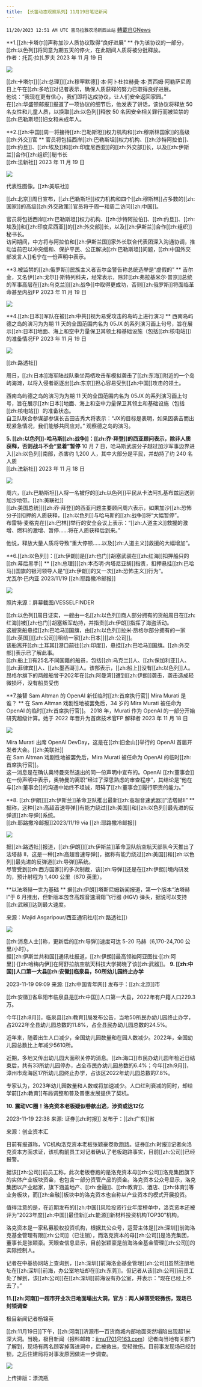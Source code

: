```yaml
---
title: 【长笛动态观察系列】11月19日笔记新闻
---
```

`11/20/2023 12:51 AM UTC 喜马拉雅农场新西兰站` [轉載自GNews](https://gnews.org/articles/1995714)

**1.[[zh:卡塔尔]]声称加沙人质协议取得“良好进展”  **
作为该协议的一部分，[[zh:以色列]]将同意为期五天的停火，在此期间人质将被分批释放。  
作者：托瓦·拉扎罗夫 2023 年 11 月 19 日


![](ipfs://QmaRu8UgRA7H44G7ZnV4dDPMSGUoisX9btptCE7KoeNmpM?.png)


[[zh:卡塔尔]][[zh:总理]][[zh:穆罕默德]]·本·阿卜杜拉赫曼·本·贾西姆·阿勒萨尼周日上午在[[zh:多哈]]对记者表示，确保人质获释的努力已取得良好进展。  
他说：“我现在更有信心，我们即将达成协议，让人们安全返回家园。”  
在[[zh:华盛顿邮报]]报道了一项协议的细节后，他发表了讲话，该协议将释放 50 名女性和儿童人质，以换取[[zh:以色列]]释放 50 名因安全相关罪行而被监禁的[[zh:巴勒斯坦]]妇女和未成年人。

**2.[[zh:中国]]周一将接待[[zh:巴勒斯坦]]权力机构和[[zh:穆斯林国家]]的高级[[zh:外交]]官  **
官员将包括西岸[[zh:巴勒斯坦]]权力机构、[[zh:沙特阿拉伯]]、[[zh:约旦]]、[[zh:埃及]]和[[zh:印度尼西亚]]的[[zh:外交部]]长，以及[[zh:伊斯兰]]合作[[zh:组织]]秘书长  
[[zh:法新社]] 2023 年 11 月 19 日


![](ipfs://QmeMc2trfQxnPuGjT1u4XZb15q5TMNiUkGio7XedDxNvg6?.png)

代表性图像。[[zh:美联社]]  
  
[[zh:北京]]周日宣布，[[zh:巴勒斯坦]]权力机构和四个[[zh:穆斯林]]占多数的[[zh:国家]]的高级[[zh:外交政策]]官员将于周一和周二访问[[zh:中国]]。  
  
官员将包括西岸[[zh:巴勒斯坦]]权力机构、[[zh:沙特阿拉伯]]、[[zh:约旦]]、[[zh:埃及]]和[[zh:印度尼西亚]]的[[zh:外交部]]长，以及[[zh:伊斯兰]]合作[[zh:组织]]秘书长。  
访问期间，中方将与阿拉伯和[[zh:伊斯兰国]]家外长联合代表团深入沟通协调，推动当前巴以冲突缓和、保护平民、公正解决[[zh:巴勒斯坦]]问题，[[zh:中国外交部发言人]]毛宁在一份声明中表示。

**3.被监禁的[[zh:俄罗斯]]民族主义者吉尔金警告称总统选举是“虚假的”  **
吉尔金，又名伊[[zh:戈尔]]·斯特列科夫，经常表示，除非[[zh:弗拉基米尔·普京]]总统的军事高层在[[zh:乌克兰]][[zh:战争]]中取得更成功，否则[[zh:俄罗斯]]将面临革命甚至内战FP  2023 年 11 月 19 日

![](ipfs://QmaHnbM7S6aKHcimPc53c6DXTkrjhZEtE5XfLbq2QhaosC?.png)


**4.[[zh:日本]]军队在被[[zh:中共]]视为易受攻击的岛屿上进行演习  **
西南岛屿德之岛的演习为为期 11 天的全国范围内名为 05JX 的系列演习画上句号，旨在展示[[zh:日本]]地面、海上和空中力量保卫其领土和基础设施（包括[[zh:核电站]]）的准备情况FP  2023 年 11 月 19 日


![](ipfs://QmfATE972XfjadwFfSWgGGN7NMecPPuxmyn3NqDMECGAyz?.png)
  

[[zh:路透社]]  
  
周日，[[zh:日本]]海军陆战队乘坐两栖攻击车模拟袭击了[[zh:东海]]附近的一个岛屿海滩，以将入侵者驱逐出[[zh:东京]]担心容易受到[[zh:中国]]攻击的领土。  
  
西南岛屿德之岛的演习为为期 11 天的全国范围内名为 05JX 的系列演习画上句号，旨在展示[[zh:日本]]地面、海上和空中力量保卫其领土和基础设施（包括[[zh:核电站]]）的准备状态。  
自卫队联合参谋部参谋长吉田吉秀大将表示：“JX的目标是表明，如果因袭击而出现紧急情况，我们能够共同应对。” 观察德之岛的演习。

**5. [[zh:以色列]]\-哈马斯[[zh:战争]]：[[zh:乔·拜登]]的西亚顾问表示，除非人质获释，否则战斗不会“显着”暂停**
10 月 7 日，哈马斯武装分子越过加沙军事边界进入[[zh:以色列]]南部，杀害约 1,200 人，其中大部分是平民，并劫持了约 240 名人质  
[[zh:法新社]] 2023 年 11 月 18 日


![](ipfs://QmYfod33RaKKiLYHz2LxkQTAR9kCZY6Kwnt79nEeHKHz4K?.png)


周六，[[zh:巴勒斯坦]]人将一名被俘的[[zh:以色列]]平民从卡法阿扎基布兹运送到加沙地带。[[zh:美联社]]  
[[zh:美国总统]][[zh:乔·拜登]]的西亚问题主要顾问周六表示，如果加沙[[zh:恐怖分子]]扣押的人质获释，[[zh:以色列]]与哈马斯的[[zh:战争]]将“大幅暂停”。  
布雷特·麦格克在[[zh:巴林]]举行的安全会议上表示：“[[zh:人道主义]]救援的激增、燃料的激增、暂停……将在人质获释后到来。”  
  
他说，释放大量人质将导致“重大停顿……以及[[zh:人道主义]]救援的大幅增加”。

**6.[[zh:以色列]]：[[zh:伊朗]]是[[zh:也门]]胡塞武装在[[zh:红海]]扣押船只的[[zh:幕后黑手]]  **
[[zh:总理]][[zh:本杰明·内塔尼亚胡]]指责，扣押悬挂[[zh:巴哈马]]国旗的银河领导人是“[[zh:伊朗]]的又一次[[zh:恐怖主义]]行为”。  
尤瓦尔·巴内亚 2023/11/19 [[zh:耶路撒冷邮报]]


![](ipfs://QmNqoQqr8SVnbhEbEQpAdabm7pvttfuEwZPRQhVLVYr5Bd?.png)


照片来源：屏幕截图/VESSELFINDER

[[zh:以色列]]周日证实，一艘由一名[[zh:以色列]]商人部分拥有的货船周日在[[zh:红海]]被[[zh:也门]]胡塞叛军劫持，并指责[[zh:伊朗]]指挥了海盗活动。  
这艘货船悬挂[[zh:巴哈马]]国旗，由[[zh:以色列]]拉米·昂格尔部分拥有的一家[[zh:英国]][[zh:公司]]租给一家[[zh:日本]][[zh:公司]]。  
该船离开[[zh:土耳其]]港口前往[[zh:印度]]，悬挂[[zh:巴哈马]]国旗。[[zh:外交部]]表示已了解此事。  
[[zh:船上]]有25名不同国籍的船员，包括[[zh:乌克兰]]人、[[zh:保加利亚]]人、[[zh:菲律宾]]人、[[zh:墨西哥]]人。该部表示，[[zh:船上]]没有[[zh:以色列]]人。  
昂格尔旗下的两艘船曾于202年在[[zh:阿曼湾]]遭到[[zh:伊朗]]袭击，袭击造成轻微损坏，没有船员受伤

**7.接替 Sam Altman 的 OpenAI 新任临时[[zh:首席执行官]] Mira Murati 是谁？  **
在 Sam Altman 戏剧性地被罢免后，34 岁的 Mira Murati 被任命为 OpenAI 的临时[[zh:首席执行官]]。 2018 年，Murati 作为 OpenAI 的一部分开始研究超级计算。她于 2022 年晋升为首席技术官FP 解释者 2023 年 11 月 18 日


![](ipfs://QmUMTGf2f52jdPtKWDtjZmxjzBnCkW397kaAyLNzXMLfUa?.png)


Mira Murati 出席 OpenAI DevDay，这是在[[zh:旧金山]]举行的 OpenAI 首届开发者大会。[[zh:美联社]]  
在 Sam Altman 戏剧性地被罢免后，Mira Murati 被任命为 OpenAI 的临时[[zh:首席执行官]]。  
这一消息是在确认奥特曼突然退出的同一份声明中宣布的。OpenAI [[zh:董事会]]在一份声明中表示，奥特曼的离职“经过了深思熟虑的审查程序”，其结论是“他在与[[zh:董事会]]的沟通中始终不坦诚，阻碍了[[zh:董事会]]履行职责的能力。”

**8. [[zh:伊朗]][[zh:伊斯兰]]革命卫队推出最新[[zh:高超音速武器]]“法塔赫II”  **
据称，这种[[zh:高超音速导弹]]有能力绕过[[zh:美国]]和[[zh:以色列]]最先进的反弹道[[zh:导弹]]系统。  
[[zh:耶路撒冷邮报]]2023/11/19 via [[zh:耶路撒冷邮报]]


![](ipfs://QmPLFY4JLeZdPXpPEk4dvPCYVgBcuqtN5dvDoLTEruWnCj?.png)


据[[zh:路透社]]报道，[[zh:伊朗]][[zh:伊斯兰]]革命卫队航空航天部队今天推出了法塔赫 II，这是一种[[zh:高超音速导弹]]，据称有能力绕过[[zh:美国]]和[[zh:以色列]]最先进的反弹道[[zh:导弹]]系统。  
尽管受到[[zh:西方国家]]的多次制裁，该[[zh:导弹]]还是在[[zh:伊朗]]境内研发的，预计射程为 1,400 公里（870 英里）。

**以法塔赫一世为基础  **
据[[zh:伊朗]]塔斯尼姆新闻报道，第一个版本“法塔赫 I”于 6 月推出，但新版本包含高超音速滑翔飞行器 (HGV) 弹头，据说可以支持[[zh:武器]]达到最大速度。

来源：Majid Asgaripour/西亚通讯社/[[zh:路透社]]）


![](ipfs://QmXaAWd6nUuVQSPtfdWitWZQdLzGyTkbYiyfqYF4rhUmTH?.png)

[[zh:消息人士]]称，更新后的[[zh:导弹]]速度可达 5-20 马赫（6,170-24,700 公里/小时）。  
据[[zh:伊斯兰共和国]]通讯社报道，[[zh:伊朗]]最高领袖阿亚图拉·[[zh:阿里]]·[[zh:哈梅内伊]]在阿舒拉航空航天科技大学揭晓了该[[zh:武器]]。
**9. [[zh:中国]]人口第一大县[[zh:安徽]]临泉县，50所幼儿园终止办学**

2023-11-19 09:09 来源: [[zh:中国青年网]]   发布于：[[zh:北京]]市

[[zh:安徽]]省阜阳市临泉县是[[zh:中国]]人口第一大县，2022年有户籍人口229.3万。

今年[[zh:8月]]，临泉县[[zh:教育]]局发布公告，当地50所民办幼儿园终止办学，占2022年全县幼儿园总数的11.8%，占全县民办幼儿园总数的24.5%。

近年来，随着出生人口减少，全国幼儿园数量和在园人数减少。2022年，全国幼儿园总数比上年减少5610所。

近期，多地又传出幼儿园大面积关停的消息。[[zh:海口]]市民办幼儿园年检近日结束后，共有33所幼儿园停办，占全市民办幼儿园总数的6.4%；今年[[zh:9月]]，漳州市龙海区17所幼儿园终止办学，占该区2022年幼儿园总数的7.8%。

专家认为，2023年幼儿园数量和人数或将加速减少。人口红利衰减的同时，却给学前[[zh:教育]]布局调整和普及普惠发展提供了契机。

**10. 震动VC圈！洛克资本老板疑似卷款出逃，涉资或达12亿**

2023-11-19 22:38 来源: 证券[[zh:时报]]   发布于：[[zh:广东]]省

来源：创业资本汇

日前有报道称，VC机构洛克资本老板张颖豪卷款跑路。证券[[zh:时报]]记者向洛克资本方面求证，该机构前员工对记者确认了老板跑路事实，目前[[zh:公司]]已经报警。

据该[[zh:公司]]前员工称，此次老板卷跑的是洛克资本母[[zh:公司]]洛克集团旗下的实体产业板块资金，也包含一部分资管产品的资金。洛克资本公众号显示，洛克集团以产业起家，旗下涵盖地产、[[zh:金融]]、[[zh:教育]]、酒店、[[zh:体育]]等业务板块，而[[zh:金融]]板块中的洛克资本也自称以产业资本的模式开展投资。

值得注意的是，在近期发布的[[zh:中国]]风险投资行业年度榜单中，洛克资本还被评为“2023年度[[zh:中国]]最佳新[[zh:能源]]新材料投资机构TOP30”机构。

洛克资本是一家私募股权投资机构，根据其公众号，运营主体是[[zh:深圳]]前海洛克基金管理有限[[zh:公司]]（已注销），而洛克资本的母[[zh:公司]]是洛克集团，董事长是张颖豪。天眼查信息显示，目前张颖豪是前海洛金基金管理[[zh:公司]]的实际控制人。

记者在中基协网站上查询到，[[zh:深圳]]前海洛金基金管理[[zh:公司]]虽然注册地址在[[zh:深圳]]前海，办公室地址却在[[zh:东莞]]。但记者从该[[zh:公司]]前员工处了解到，该[[zh:公司]]在[[zh:深圳]]前海设有办公室，并表示：“现在已经上不去了。”

**11.[[zh:河南]]一超市开业次日地面塌出大洞，官方：两人掉落受轻微伤，现场已封锁调查**

极目新闻记者杨锦英

[[zh:11月19日]]下午，[[zh:河南]]济源市一百货商城内部地面突然塌陷出现超1米深大洞。当晚，极目新闻（报料邮箱：[jimu1701@163.com](mailto:jimu1701@163.com)）记者向当地有关部门了解到，现场有两名顾客掉落进洞中，后被救出，受轻微伤。目前事发现场已经封锁，之后住建局将对事发原因做进一步调查。




![](ipfs://QmcZaiPRveJZN1wu1mc1pYvub1KD4wmKMacuTXciA9vC7C?.png)

上传排版：漂流瓶

